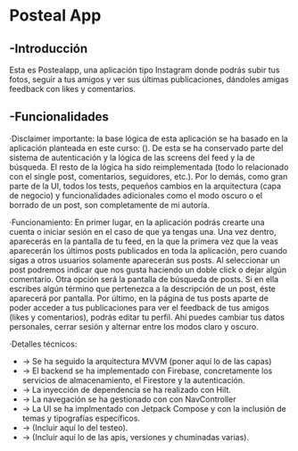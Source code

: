 # Posteal App

## -Introducción
Esta es Postealapp, una aplicación tipo Instagram donde podrás subir tus fotos, seguir a tus amigos y ver sus últimas publicaciones, dándoles amigas feedback con likes y comentarios.

## -Funcionalidades 
   ·Disclaimer importante: la base lógica de esta aplicación se ha basado en la aplicación planteada en este curso: (). De esta se ha conservado parte del sistema de autenticación y la lógica de las screens del feed y la de búsqueda. El resto de la lógica ha sido reimplementada (todo lo relacionado con el single post, comentarios, seguidores, etc.). Por lo demás, como gran parte de la UI, todos los tests, pequeños cambios en la arquitectura (capa de negocio) y funcionalidades adicionales como el modo oscuro o el borrado de un post, son completamente de mi autoría.

   ·Funcionamiento: 
   En primer lugar, en la aplicación podrás crearte una cuenta o iniciar sesión en el caso de que ya tengas una. Una vez dentro, aparecerás en la pantalla de tu feed, en la que la primera vez que la veas aparecerán los últimos posts publicados en toda la aplicación, pero cuando sigas a otros usuarios solamente aparecerán sus posts.
   Al seleccionar un post podremos indicar que nos gusta haciendo un doble click o dejar algún comentario.
   Otra opción será la pantalla de búsqueda de posts. Si en ella escribes algún término que pertenezca a la descripción de un post, éste aparecerá por pantalla.
   Por último, en la página de tus posts aparte de poder acceder a tus publicaciones para ver el feedback de tus amigos (likes y comentarios), podrás editar tu perfil. Ahí puedes cambiar tus datos personales, cerrar sesión y alternar entre los modos claro y oscuro.

   ·Detalles técnicos:
   + -> Se ha seguido la arquitectura MVVM (poner aquí lo de las capas)
   + -> El backend se ha implementado con Firebase, concretamente los servicios de almacenamiento, el Firestore y la autenticación.
   + -> La inyección de dependencia se ha realizado con Hilt.
   + -> La navegación se ha gestionado con con NavController
   + -> La UI se ha implmentado con Jetpack Compose y con la inclusión de temas y tipografías específicos.
   + -> (Incluir aquí lo del testeo).
   + -> (Incluir aquí lo de las apis, versiones y chuminadas varias).
   
